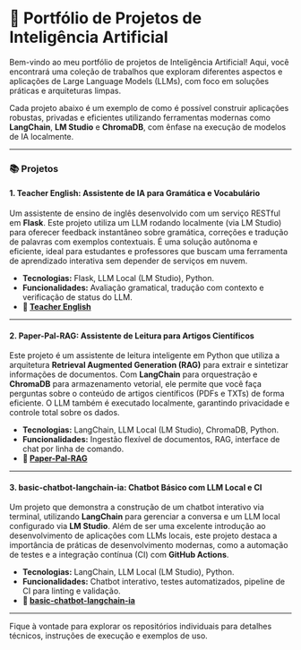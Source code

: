 # 🤖 Portfólio de Projetos de Inteligência Artificial

Bem-vindo ao meu portfólio de projetos de Inteligência Artificial! Aqui, você encontrará uma coleção de trabalhos que exploram diferentes aspectos e aplicações de Large Language Models (LLMs), com foco em soluções práticas e arquiteturas limpas.

Cada projeto abaixo é um exemplo de como é possível construir aplicações robustas, privadas e eficientes utilizando ferramentas modernas como **LangChain**, **LM Studio** e **ChromaDB**, com ênfase na execução de modelos de IA localmente.

---

### 📚 Projetos

#### 1. Teacher English: Assistente de IA para Gramática e Vocabulário

Um assistente de ensino de inglês desenvolvido com um serviço RESTful em **Flask**. Este projeto utiliza um LLM rodando localmente (via LM Studio) para oferecer feedback instantâneo sobre gramática, correções e tradução de palavras com exemplos contextuais. É uma solução autônoma e eficiente, ideal para estudantes e professores que buscam uma ferramenta de aprendizado interativa sem depender de serviços em nuvem.

- **Tecnologias:** Flask, LLM Local (LM Studio), Python.
- **Funcionalidades:** Avaliação gramatical, tradução com contexto e verificação de status do LLM.
- **🔗 [Teacher English](https://github.com/EmmanoelMonteiro/teacher-english-ia)**

---

#### 2. Paper-Pal-RAG: Assistente de Leitura para Artigos Científicos

Este projeto é um assistente de leitura inteligente em Python que utiliza a arquitetura **Retrieval Augmented Generation (RAG)** para extrair e sintetizar informações de documentos. Com **LangChain** para orquestração e **ChromaDB** para armazenamento vetorial, ele permite que você faça perguntas sobre o conteúdo de artigos científicos (PDFs e TXTs) de forma eficiente. O LLM também é executado localmente, garantindo privacidade e controle total sobre os dados.

- **Tecnologias:** LangChain, LLM Local (LM Studio), ChromaDB, Python.
- **Funcionalidades:** Ingestão flexível de documentos, RAG, interface de chat por linha de comando.
- **🔗 [Paper-Pal-RAG](https://github.com/EmmanoelMonteiro/paper-pal-rag)**

---

#### 3. basic-chatbot-langchain-ia: Chatbot Básico com LLM Local e CI

Um projeto que demonstra a construção de um chatbot interativo via terminal, utilizando **LangChain** para gerenciar a conversa e um LLM local configurado via **LM Studio**. Além de ser uma excelente introdução ao desenvolvimento de aplicações com LLMs locais, este projeto destaca a importância de práticas de desenvolvimento modernas, como a automação de testes e a integração contínua (CI) com **GitHub Actions**.

- **Tecnologias:** LangChain, LLM Local (LM Studio), Python.
- **Funcionalidades:** Chatbot interativo, testes automatizados, pipeline de CI para linting e validação.
- **🔗 [basic-chatbot-langchain-ia](https://github.com/EmmanoelMonteiro/basic-chatbot-langchain-ia)**

---

Fique à vontade para explorar os repositórios individuais para detalhes técnicos, instruções de execução e exemplos de uso.
